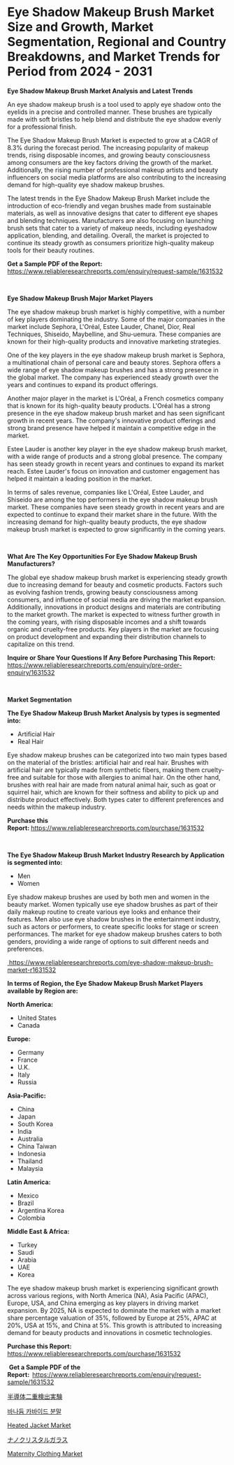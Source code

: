 <p><h1>Eye Shadow Makeup Brush Market Size and Growth, Market Segmentation, Regional and Country Breakdowns, and Market Trends for Period from 2024 -  2031</h1></p><p><strong>Eye Shadow Makeup Brush Market Analysis and Latest Trends</strong></p>
<p><p>An eye shadow makeup brush is a tool used to apply eye shadow onto the eyelids in a precise and controlled manner. These brushes are typically made with soft bristles to help blend and distribute the eye shadow evenly for a professional finish.</p><p>The Eye Shadow Makeup Brush Market is expected to grow at a CAGR of 8.3% during the forecast period. The increasing popularity of makeup trends, rising disposable incomes, and growing beauty consciousness among consumers are the key factors driving the growth of the market. Additionally, the rising number of professional makeup artists and beauty influencers on social media platforms are also contributing to the increasing demand for high-quality eye shadow makeup brushes.</p><p>The latest trends in the Eye Shadow Makeup Brush Market include the introduction of eco-friendly and vegan brushes made from sustainable materials, as well as innovative designs that cater to different eye shapes and blending techniques. Manufacturers are also focusing on launching brush sets that cater to a variety of makeup needs, including eyeshadow application, blending, and detailing. Overall, the market is projected to continue its steady growth as consumers prioritize high-quality makeup tools for their beauty routines.</p></p>
<p><strong>Get a Sample PDF of the Report:&nbsp;</strong> <a href="https://www.reliableresearchreports.com/enquiry/request-sample/1631532">https://www.reliableresearchreports.com/enquiry/request-sample/1631532</a></p>
<p>&nbsp;</p>
<p><strong>Eye Shadow Makeup Brush Major Market Players</strong></p>
<p><p>The eye shadow makeup brush market is highly competitive, with a number of key players dominating the industry. Some of the major companies in the market include Sephora, L'Oréal, Estee Lauder, Chanel, Dior, Real Techniques, Shiseido, Maybelline, and Shu-uemura. These companies are known for their high-quality products and innovative marketing strategies.</p><p>One of the key players in the eye shadow makeup brush market is Sephora, a multinational chain of personal care and beauty stores. Sephora offers a wide range of eye shadow makeup brushes and has a strong presence in the global market. The company has experienced steady growth over the years and continues to expand its product offerings.</p><p>Another major player in the market is L'Oréal, a French cosmetics company that is known for its high-quality beauty products. L'Oréal has a strong presence in the eye shadow makeup brush market and has seen significant growth in recent years. The company's innovative product offerings and strong brand presence have helped it maintain a competitive edge in the market.</p><p>Estee Lauder is another key player in the eye shadow makeup brush market, with a wide range of products and a strong global presence. The company has seen steady growth in recent years and continues to expand its market reach. Estee Lauder's focus on innovation and customer engagement has helped it maintain a leading position in the market.</p><p>In terms of sales revenue, companies like L'Oréal, Estee Lauder, and Shiseido are among the top performers in the eye shadow makeup brush market. These companies have seen steady growth in recent years and are expected to continue to expand their market share in the future. With the increasing demand for high-quality beauty products, the eye shadow makeup brush market is expected to grow significantly in the coming years.</p></p>
<p>&nbsp;</p>
<p><strong>What Are The Key Opportunities For Eye Shadow Makeup Brush Manufacturers?</strong></p>
<p><p>The global eye shadow makeup brush market is experiencing steady growth due to increasing demand for beauty and cosmetic products. Factors such as evolving fashion trends, growing beauty consciousness among consumers, and influence of social media are driving the market expansion. Additionally, innovations in product designs and materials are contributing to the market growth. The market is expected to witness further growth in the coming years, with rising disposable incomes and a shift towards organic and cruelty-free products. Key players in the market are focusing on product development and expanding their distribution channels to capitalize on this trend.</p></p>
<p><strong>Inquire or Share Your Questions If Any Before Purchasing This Report:</strong> <a href="https://www.reliableresearchreports.com/enquiry/pre-order-enquiry/1631532">https://www.reliableresearchreports.com/enquiry/pre-order-enquiry/1631532</a></p>
<p>&nbsp;</p>
<p><strong>Market Segmentation</strong></p>
<p><strong>The Eye Shadow Makeup Brush Market Analysis by types is segmented into:</strong></p>
<p><ul><li>Artificial Hair</li><li>Real Hair</li></ul></p>
<p><p>Eye shadow makeup brushes can be categorized into two main types based on the material of the bristles: artificial hair and real hair. Brushes with artificial hair are typically made from synthetic fibers, making them cruelty-free and suitable for those with allergies to animal hair. On the other hand, brushes with real hair are made from natural animal hair, such as goat or squirrel hair, which are known for their softness and ability to pick up and distribute product effectively. Both types cater to different preferences and needs within the makeup industry.</p></p>
<p><strong>Purchase this Report:&nbsp;</strong><a href="https://www.reliableresearchreports.com/purchase/1631532">https://www.reliableresearchreports.com/purchase/1631532</a></p>
<p>&nbsp;</p>
<p><strong>The Eye Shadow Makeup Brush Market Industry Research by Application is segmented into:</strong></p>
<p><ul><li>Men</li><li>Women</li></ul></p>
<p><p>Eye shadow makeup brushes are used by both men and women in the beauty market. Women typically use eye shadow brushes as part of their daily makeup routine to create various eye looks and enhance their features. Men also use eye shadow brushes in the entertainment industry, such as actors or performers, to create specific looks for stage or screen performances. The market for eye shadow makeup brushes caters to both genders, providing a wide range of options to suit different needs and preferences.</p></p>
<p><a href="https://www.reliableresearchreports.com/eye-shadow-makeup-brush-market-r1631532">&nbsp;https://www.reliableresearchreports.com/eye-shadow-makeup-brush-market-r1631532</a></p>
<p><strong>In terms of Region, the Eye Shadow Makeup Brush Market Players available by Region are:</strong></p>
<p>
    <p> <strong> North America: </strong>
        <ul>
            <li>United States</li>
            <li>Canada</li>
        </ul>
        </p> 
    <p> <strong> Europe: </strong>
        <ul>
            <li>Germany</li>
            <li>France</li>
            <li>U.K.</li>
            <li>Italy</li>
            <li>Russia</li>
        </ul>
        </p> 
    <p> <strong> Asia-Pacific: </strong>
        <ul>
            <li>China</li>
            <li>Japan</li>
            <li>South Korea</li>
            <li>India</li>
            <li>Australia</li>
            <li>China Taiwan</li>
            <li>Indonesia</li>
            <li>Thailand</li>
            <li>Malaysia</li>
        </ul>
        </p> 
    <p> <strong> Latin America: </strong>
        <ul>
            <li>Mexico</li>
            <li>Brazil</li>
            <li>Argentina Korea</li>
            <li>Colombia</li>
        </ul>
        </p> 
    <p> <strong> Middle East & Africa: </strong>
        <ul>
            <li>Turkey</li>
            <li>Saudi</li>
            <li>Arabia</li>
            <li>UAE</li>
            <li>Korea</li>
        </ul>
    </p>
    </p>
<p><p>The eye shadow makeup brush market is experiencing significant growth across various regions, with North America (NA), Asia Pacific (APAC), Europe, USA, and China emerging as key players in driving market expansion. By 2025, NA is expected to dominate the market with a market share percentage valuation of 35%, followed by Europe at 25%, APAC at 20%, USA at 15%, and China at 5%. This growth is attributed to increasing demand for beauty products and innovations in cosmetic technologies.</p></p>
<p><strong>Purchase this Report: </strong><a href="https://www.reliableresearchreports.com/purchase/1631532">https://www.reliableresearchreports.com/purchase/1631532</a></p>
<p>&nbsp;<strong>Get a Sample PDF of the Report:&nbsp;&nbsp;</strong><a href="https://www.reliableresearchreports.com/enquiry/request-sample/1631532">https://www.reliableresearchreports.com/enquiry/request-sample/1631532</a></p>
<p><strong></strong></p>
<p><p><a href="https://github.com/LuzHills1972/Market-Research-Report-List-1/blob/main/2042094143164.md">半導体二重検出実験</a></p><p><a href="https://github.com/EthaWolf/Market-Research-Report-List-1/blob/main/5398082150907.md">바나듐 카바이드 분말</a></p><p><a href="https://github.com/alwa8650/Market-Research-Report-List-1/blob/main/heated-jacket-market.md">Heated Jacket Market</a></p><p><a href="https://github.com/kegley4963/Market-Research-Report-List-1/blob/main/3536868143163.md">ナノクリスタルガラス</a></p><p><a href="https://github.com/nusratjahan12006/Market-Research-Report-List-1/blob/main/maternity-clothing-market.md">Maternity Clothing Market</a></p></p>